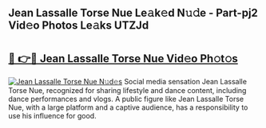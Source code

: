 ## Jean Lassalle Torse Nue Le𝚊k𝚎d N𝚞𝚍e - Part-pj2 Vid𝚎o Photos Le𝚊ks UTZJd

# <h2><a href="http://fb92xw.evod.top/?m=Jean+Lassalle+Torse+Nue">🔗 👉🔴 Jean Lassalle Torse Nue Vid𝚎o Ph𝚘t𝚘s</a></h2>

[![Jean Lassalle Torse Nue N𝚞d𝚎s](https://i.imgur.com/8V9OHl7.gif)](http://fb92xw.evod.top/?m=Jean+Lassalle+Torse+Nue)
Social media sensation Jean Lassalle Torse Nue, recognized for sharing lifestyle and dance content, including dance performances and vlogs. A public figure like Jean Lassalle Torse Nue, with a large platform and a captive audience, has a responsibility to use his influence for good. 
